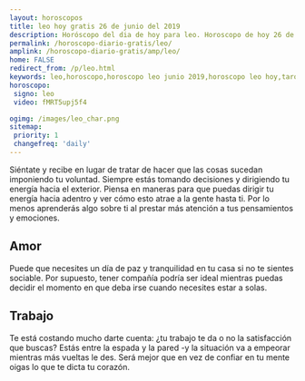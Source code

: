 ```yaml
---
layout: horoscopos
title: leo hoy gratis 26 de junio del 2019 
description: Horóscopo del dia de hoy para leo. Horoscopo de hoy 26 de junio del 2019. Las predicciones de amor, trabajo, vida personal gratis.
permalink: /horoscopo-diario-gratis/leo/
amplink: /horoscopo-diario-gratis/amp/leo/
home: FALSE
redirect_from: /p/leo.html
keywords: leo,horoscopo,horoscopo leo junio 2019,horoscopo leo hoy,tarot leo junio 2019,horoscopo leo,tarot leo hoy,horoscopo de hoy,horoscopo diario,tarot del amor,horoscopo de hoy leo,horoscopo diario del tarot, Horoscopo de hoy leo 26 de junio del 2019,horóscopo del día,signos zodiacales 2019, el horoscopo de hoy
horoscopo:
 signo: leo
 video: fMRT5upj5f4

ogimg: /images/leo_char.png
sitemap:
 priority: 1
 changefreq: 'daily'
---
```



Siéntate y recibe en lugar de tratar de hacer que las cosas sucedan imponiendo tu voluntad. Siempre estás tomando decisiones y dirigiendo tu energía hacia el exterior. Piensa en maneras para que puedas dirigir tu energía hacia adentro y ver cómo esto atrae a la gente hasta ti. Por lo menos aprenderás algo sobre ti al prestar más atención a tus pensamientos y emociones.

## Amor

Puede que necesites un día de paz y tranquilidad en tu casa si no te sientes sociable. Por supuesto, tener compañía podría ser ideal mientras puedas decidir el momento en que deba irse cuando necesites estar a solas.

## Trabajo

Te está costando mucho darte cuenta: ¿tu trabajo te da o no la satisfacción que buscas? Estás entre la espada y la pared -y la situación va a empeorar mientras más vueltas le des. Será mejor que en vez de confiar en tu mente oigas lo que te dicta tu corazón.